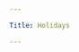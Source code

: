 ```yaml
---

Title: Holidays

---
```


<VocabWord translation_en="Merry Christmas" />
<VocabWord translation_en="Happy New Year" />
<VocabWord translation_en="Happy birthday" />
<VocabWord translation_en="I brought you a gift" />
<VocabWord translation_en="Happy birth day to you, happy birthday to you, happy birthday dear Anna, happy birthday to you!" />
